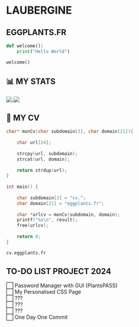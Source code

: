 # LAUBERGINE
## EGGPLANTS.FR

```python
def welcome():
	print("Hello World")

welcome()
```
## 📊 MY STATS
<a href="https://github.com/LAUBERGINE">
	<img align="center" src="https://github-readme-stats.vercel.app/api/top-langs/?username=LAUBERGINE&title_color=9745f5&text_color=fff&icon_color=2bbc8a&bg_color=000" />
	<img align="center" src="https://github-readme-stats.vercel.app/api?username=LAUBERGINE&show_icons=true&line_height=27&count_private=true&title_color=9745f5&text_color=FFF&icon_color=9745f5&bg_color=000" />
</a>

## 📜 MY CV
```c
char* monCv(char subdomain[3], char domain[21]){
	
	char url[24];
	
	strcpy(url, subdomain);
	strcat(url, domain);
	    
	return strdup(url);
}
	
int main() {
	
	char subdomain[3] = "cv.";
	char domain[21] = "eggplants.fr";
	  
	char *urlcv = monCv(subdomain, domain);
	printf("%s\n", result);
	free(urlcv);
	
	return 0;
}
```
```bash
cv.eggplants.fr
```
## TO-DO LIST PROJECT 2024

⬜️ Password Manager with GUI (PlantsPASS) <br>
⬜️ My Personalised CSS Page <br>
⬜️ ??? <br>
⬜️ ??? <br>
⬜️ ??? <br>
⬜️ One Day One Commit <br>
